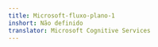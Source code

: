 ```yaml
---
title: Microsoft-fluxo-plano-1
inshort: Não definido
translator: Microsoft Cognitive Services
---
```




